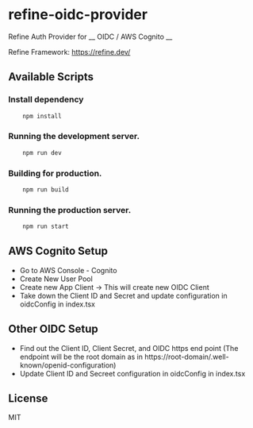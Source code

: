# refine-oidc-provider
Refine Auth Provider for __ OIDC / AWS Cognito __

Refine Framework: https://refine.dev/  

## Available Scripts

### Install dependency

```bash
    npm install
```

### Running the development server.

```bash
    npm run dev
```

### Building for production.

```bash
    npm run build
```

### Running the production server.

```bash
    npm run start
```

## AWS Cognito Setup 
* Go to AWS Console - Cognito
* Create New User Pool
* Create new App Client -> This will create new OIDC Client
* Take down the Client ID and Secret and update configuration in oidcConfig in index.tsx

## Other OIDC Setup
* Find out the Client ID, Client Secret, and OIDC https end point (The endpoint will be the root domain as in https://root-domain/.well-known/openid-configuration)
* Update Client ID and Secreet configuration in oidcConfig in index.tsx 
 
  


## License

MIT
